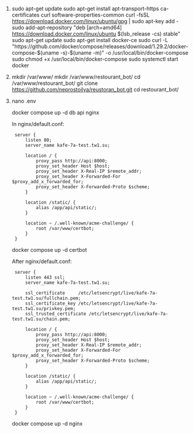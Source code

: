 
1. 
    sudo apt-get update
    sudo apt-get install apt-transport-https ca-certificates curl software-properties-common
    curl -fsSL https://download.docker.com/linux/ubuntu/gpg | sudo apt-key add -
    sudo add-apt-repository "deb [arch=amd64] https://download.docker.com/linux/ubuntu $(lsb_release -cs) stable"
    sudo apt-get update
    sudo apt-get install docker-ce
    sudo curl -L "https://github.com/docker/compose/releases/download/1.29.2/docker-compose-$(uname -s)-$(uname -m)" -o /usr/local/bin/docker-compose
    sudo chmod +x /usr/local/bin/docker-compose
    sudo systemctl start docker
2. 
    mkdir /var/www/ 
    mkdir /var/www/restourant_bot/
    cd /var/www/restourant_bot/
    git clone https://github.com/neprostoilya/reustoran_bot.git
    cd restourant_bot/
3. 
    nano .env

    docker compose up -d db api nginx 

    In nginx/default.conf:

        server {
            listen 80;
            server_name kafe-7a-test.tw1.su;

            location / {
                proxy_pass http://api:8000;
                proxy_set_header Host $host;
                proxy_set_header X-Real-IP $remote_addr;
                proxy_set_header X-Forwarded-For $proxy_add_x_forwarded_for;
                proxy_set_header X-Forwarded-Proto $scheme;
            }

            location /static/ {
                alias /app/api/static/;
            }

            location ~ /.well-known/acme-challenge/ {
                root /var/www/certbot;
            }
        }
    

    docker compose up -d certbot


    After nginx/default.conf:

        server {
            listen 443 ssl;
            server_name kafe-7a-test.tw1.su;

            ssl_certificate     /etc/letsencrypt/live/kafe-7a-test.tw1.su/fullchain.pem;
            ssl_certificate_key /etc/letsencrypt/live/kafe-7a-test.tw1.su/privkey.pem;
            ssl_trusted_certificate /etc/letsencrypt/live/kafe-7a-test.tw1.su/chain.pem;

            location / {
                proxy_pass http://api:8000;
                proxy_set_header Host $host;
                proxy_set_header X-Real-IP $remote_addr;
                proxy_set_header X-Forwarded-For $proxy_add_x_forwarded_for;
                proxy_set_header X-Forwarded-Proto $scheme;
            }

            location /static/ {
                alias /app/api/static/;
            }

            location ~ /.well-known/acme-challenge/ {
                root /var/www/certbot;
            }
        }


    docker compose up -d nginx

